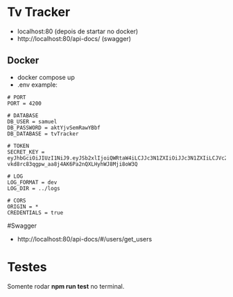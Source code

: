 # Tv Tracker

- localhost:80 (depois de startar no docker)
- http://localhost:80/api-docs/ (swagger)

## Docker

- docker compose up
- .env example:

```
# PORT
PORT = 4200

# DATABASE
DB_USER = samuel
DB_PASSWORD = aktYjvSemRawYBbf
DB_DATABASE = tvTracker

# TOKEN
SECRET_KEY = eyJhbGciOiJIUzI1NiJ9.eyJSb2xlIjoiQWRtaW4iLCJJc3N1ZXIiOiJJc3N1ZXIiLCJVc2VybmFtZSI6IkphdmFJblVzZSIsImV4cCI6MTY2NTU4NjQwNCwiaWF0IjoxNjY1NTg2NDA0fQ.-vkd8rc83qgpw_aa8j4AK6Pa2nQXLHyhWJ8Mji8oW3Q

# LOG
LOG_FORMAT = dev
LOG_DIR = ../logs

# CORS
ORIGIN = *
CREDENTIALS = true
```

#Swagger

- http://localhost:80/api-docs/#/users/get_users

# Testes

Somente rodar **npm run test** no terminal.
